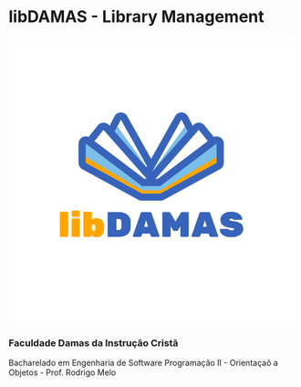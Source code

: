 # libDAMAS - Library Management
![libDamas logo](/libdamas.png)

### Faculdade Damas da Instrução Cristã
Bacharelado em Engenharia de Software
Programação II - Orientaçaõ a Objetos - Prof. Rodrigo Melo